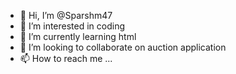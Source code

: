 - 👋 Hi, I’m @Sparshm47
- 👀 I’m interested in coding
- 🌱 I’m currently learning html
- 💞️ I’m looking to collaborate on auction application
- 📫 How to reach me ...

<!---
Sparshm47/Sparshm47 is a ✨ special ✨ repository because its `README.md` (this file) appears on your GitHub profile.
You can click the Preview link to take a look at your changes.
--->
